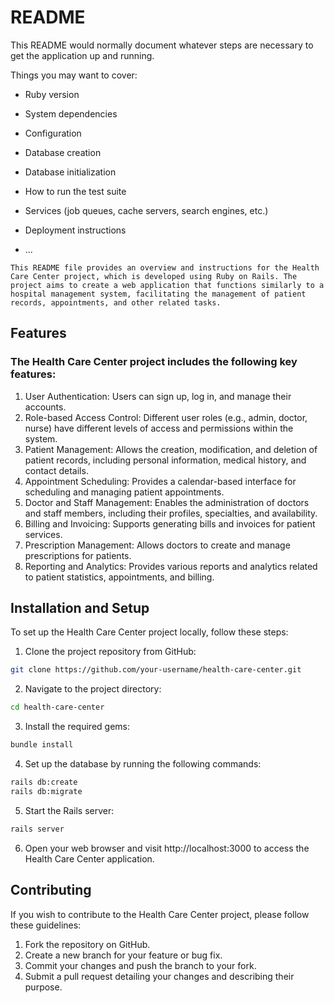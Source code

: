 # README

This README would normally document whatever steps are necessary to get the
application up and running.

Things you may want to cover:

* Ruby version

* System dependencies

* Configuration

* Database creation

* Database initialization

* How to run the test suite

* Services (job queues, cache servers, search engines, etc.)

* Deployment instructions

* ...

```
This README file provides an overview and instructions for the Health Care Center project, which is developed using Ruby on Rails. The project aims to create a web application that functions similarly to a hospital management system, facilitating the management of patient records, appointments, and other related tasks.
```
## Features
### The Health Care Center project includes the following key features:

1. User Authentication: Users can sign up, log in, and manage their accounts.
2. Role-based Access Control: Different user roles (e.g., admin, doctor, nurse) have different levels of access and permissions within the system.
3. Patient Management: Allows the creation, modification, and deletion of patient records, including personal information, medical history, and contact details.
4. Appointment Scheduling: Provides a calendar-based interface for scheduling and managing patient appointments.
5. Doctor and Staff Management: Enables the administration of doctors and staff members, including their profiles, specialties, and availability.
6. Billing and Invoicing: Supports generating bills and invoices for patient services.
7. Prescription Management: Allows doctors to create and manage prescriptions for patients.
8. Reporting and Analytics: Provides various reports and analytics related to patient statistics, appointments, and billing.

## Installation and Setup
To set up the Health Care Center project locally, follow these steps:

1. Clone the project repository from GitHub:
```bash
git clone https://github.com/your-username/health-care-center.git
```
2. Navigate to the project directory:
```bash
cd health-care-center
```
3. Install the required gems:
```bash
bundle install
```
4. Set up the database by running the following commands:
```bash
rails db:create
rails db:migrate
```
5. Start the Rails server:
```bash
rails server
```
6. Open your web browser and visit http://localhost:3000 to access the Health Care Center application.

## Contributing

If you wish to contribute to the Health Care Center project, please follow these guidelines:

1. Fork the repository on GitHub.
2. Create a new branch for your feature or bug fix.
3. Commit your changes and push the branch to your fork.
4. Submit a pull request detailing your changes and describing their purpose.
